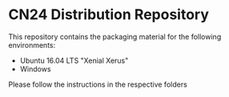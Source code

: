 # CN24 Distribution Repository

This repository contains the packaging material for the following
environments:

 - Ubuntu 16.04 LTS "Xenial Xerus"
 - Windows

Please follow the instructions in the respective folders
